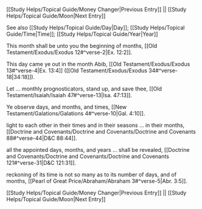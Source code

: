 [[Study Helps/Topical Guide/Money Changer|Previous Entry]]  ||  [[Study Helps/Topical Guide/Moon|Next Entry]]

 See also [[Study Helps/Topical Guide/Day|Day]]; [[Study Helps/Topical Guide/Time|Time]]; [[Study Helps/Topical Guide/Year|Year]]

 This month shall be unto you the beginning of months, [[Old Testament/Exodus/Exodus 12#^verse-2|Ex. 12:2]].

 This day came ye out in the month Abib, [[Old Testament/Exodus/Exodus 13#^verse-4|Ex. 13:4]] ([[Old Testament/Exodus/Exodus 34#^verse-18|34:18]]).

 Let ... monthly prognosticators, stand up, and save thee, [[Old Testament/Isaiah/Isaiah 47#^verse-13|Isa. 47:13]].

 Ye observe days, and months, and times, [[New Testament/Galations/Galations 4#^verse-10|Gal. 4:10]].

 light to each other in their times and in their seasons ... in their months, [[Doctrine and Covenants/Doctrine and Covenants/Doctrine and Covenants 88#^verse-44|D&C 88:44]].

 all the appointed days, months, and years ... shall be revealed, [[Doctrine and Covenants/Doctrine and Covenants/Doctrine and Covenants 121#^verse-31|D&C 121:31]].

 reckoning of its time is not so many as to its number of days, and of months, [[Pearl of Great Price/Abraham/Abraham 3#^verse-5|Abr. 3:5]].

[[Study Helps/Topical Guide/Money Changer|Previous Entry]]  ||  [[Study Helps/Topical Guide/Moon|Next Entry]]